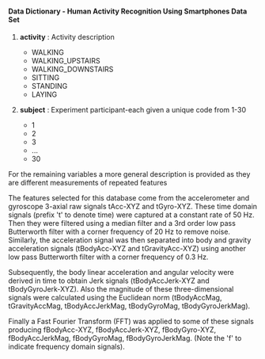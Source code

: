 
#### Data Dictionary - Human Activity Recognition Using Smartphones Data Set ####

1. **activity** : Activity description
    + WALKING
    + WALKING_UPSTAIRS
    + WALKING_DOWNSTAIRS
    + SITTING
    + STANDING
    + LAYING

2. **subject** : Experiment participant-each given a unique code from 1-30
    + 1
    + 2
    + 3
    + ...
    + 30

  For the remaining variables a more general description is provided as they are different measurements of repeated features
  
  The features selected for this database come from the accelerometer and gyroscope 3-axial raw signals tAcc-XYZ and tGyro-XYZ. These time   domain signals (prefix 't' to denote time) were captured at a constant rate of 50 Hz. Then they were filtered using a median filter       and a 3rd order low pass Butterworth filter with a corner frequency of 20 Hz to remove noise. Similarly, the acceleration signal was     then separated into body and gravity acceleration signals (tBodyAcc-XYZ and tGravityAcc-XYZ) using another low pass Butterworth           filter with a corner frequency of 0.3 Hz.
  
  Subsequently, the body linear acceleration and angular velocity were derived in time to obtain Jerk signals (tBodyAccJerk-XYZ and         tBodyGyroJerk-XYZ). Also the magnitude of these three-dimensional signals were calculated using the Euclidean norm (tBodyAccMag,         tGravityAccMag, tBodyAccJerkMag, tBodyGyroMag, tBodyGyroJerkMag).

  Finally a Fast Fourier Transform (FFT) was applied to some of these signals producing fBodyAcc-XYZ, fBodyAccJerk-XYZ, fBodyGyro-XYZ,  fBodyAccJerkMag, fBodyGyroMag, fBodyGyroJerkMag. (Note the 'f' to indicate frequency domain signals).
